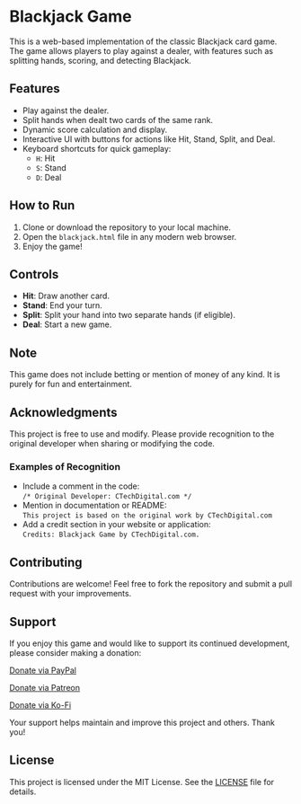 # Blackjack Game

This is a web-based implementation of the classic Blackjack card game. The game allows players to play against a dealer, with features such as splitting hands, scoring, and detecting Blackjack.

## Features
- Play against the dealer.
- Split hands when dealt two cards of the same rank.
- Dynamic score calculation and display.
- Interactive UI with buttons for actions like Hit, Stand, Split, and Deal.
- Keyboard shortcuts for quick gameplay:
  - `H`: Hit
  - `S`: Stand
  - `D`: Deal

## How to Run
1. Clone or download the repository to your local machine.
2. Open the `blackjack.html` file in any modern web browser.
3. Enjoy the game!

## Controls
- **Hit**: Draw another card.
- **Stand**: End your turn.
- **Split**: Split your hand into two separate hands (if eligible).
- **Deal**: Start a new game.

## Note
This game does not include betting or mention of money of any kind. It is purely for fun and entertainment.

## Acknowledgments
This project is free to use and modify. Please provide recognition to the original developer when sharing or modifying the code.

### Examples of Recognition
- Include a comment in the code:  
  `/* Original Developer: CTechDigital.com */`
- Mention in documentation or README:  
  `This project is based on the original work by CTechDigital.com`
- Add a credit section in your website or application:  
  `Credits: Blackjack Game by CTechDigital.com.`

## Contributing

Contributions are welcome! Feel free to fork the repository and submit a pull request with your improvements.

## Support

If you enjoy this game and would like to support its continued development, please consider making a donation:

[Donate via PayPal](https://www.paypal.com/donate/?hosted_button_id=8NZMBAKJTVHPY)

[Donate via Patreon](https://www.patreon.com/ctechdigital)

[Donate via Ko-Fi](https://ko-fi.com/ctechdigitalcom)

Your support helps maintain and improve this project and others. Thank you!

## License

This project is licensed under the MIT License. See the [LICENSE](LICENSE) file for details.

